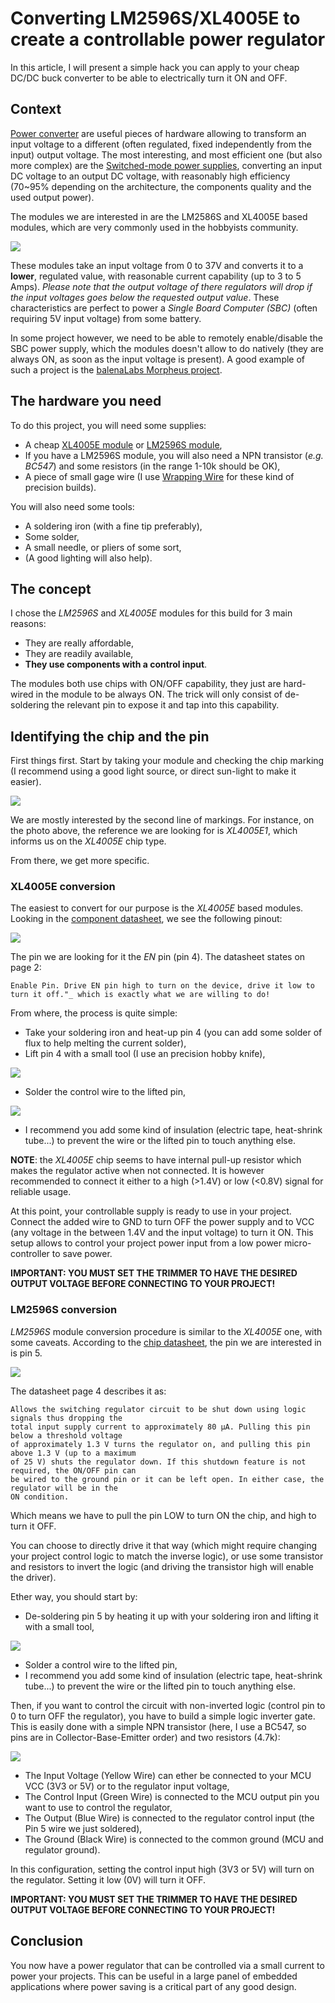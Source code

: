 # Converting LM2596S/XL4005E to create a controllable power regulator

In this article, I will present a simple hack you can apply to your cheap DC/DC buck converter to be able to electrically turn it ON and OFF.

## Context

[Power converter](https://en.wikipedia.org/wiki/Electric_power_conversion) are useful pieces of hardware allowing to transform an input voltage to a different (often regulated, fixed independently from the input) output voltage. The most interesting, and most efficient one (but also more complex) are the [Switched-mode power supplies](https://en.wikipedia.org/wiki/Switched-mode_power_supply), converting an input DC voltage to an output DC voltage, with reasonably high efficiency (70~95% depending on the architecture, the components quality and the used output power).

The modules we are interested in are the LM2586S and XL4005E based modules, which are very commonly used in the hobbyists community.

![](./images/XL4005Regularor.jpg)

These modules take an input voltage from 0 to 37V and converts it to a **lower**, regulated value, with reasonable current capability (up to 3 to 5 Amps). _Please note that the output voltage of there regulators will drop if the input voltages goes below the requested output value_. These characteristics are perfect to power a _Single Board Computer (SBC)_ (often requiring 5V input voltage) from some battery.

In some project however, we need to be able to remotely enable/disable the SBC power supply, which the modules doesn't allow to do natively (they are always ON, as soon as the input voltage is present). A good example of such a project is the [balenaLabs Morpheus project](https://github.com/wolvi-lataniere/morpheus-serial).

## The hardware you need

To do this project, you will need some supplies:
- A cheap [XL4005E module](https://www.amazon.fr/gp/product/B07VQ89RZG) or [LM2596S module](https://www.amazon.fr/dp/B09L5GBL91),
- If you have a LM2596S module, you will also need a NPN transistor (_e.g. BC547_) and some resistors (in the range 1-10k should be OK),
- A piece of small gage wire (I use [Wrapping Wire](https://www.amazon.fr/BlueXP-Isolants-Électronique-Dordinateur-Multicolor/dp/B07D3PWRVB) for these kind of precision builds).

You will also need some tools:
- A soldering iron (with a fine tip preferably),
- Some solder,
- A small needle, or pliers of some sort,
- (A good lighting will also help).

## The concept

I chose the _LM2596S_ and _XL4005E_ modules for this build for 3 main reasons:
- They are really affordable,
- They are readily available,
- **They use components with a control input**.

The modules both use chips with ON/OFF capability, they just are hard-wired in the module to be always ON. The trick will only consist of de-soldering the relevant pin to expose it and tap into this capability.

## Identifying the chip and the pin

First things first. Start by taking your module and checking the chip marking (I recommend using a good light source, or direct sun-light to make it easier).

![](./images/XL4005E-marking.jpg)

We are mostly interested by the second line of markings. For instance, on the photo above, the reference we are looking for is _XL4005E1_, which informs us on the _XL4005E_ chip type.

From there, we get more specific.

### XL4005E conversion

The easiest to convert for our purpose is the _XL4005E_ based modules. Looking in the [component datasheet](https://pdf1.alldatasheet.com/datasheet-pdf/view/763182/ETC2/XL4005E1.html), we see the following pinout:

![](./images/XL4005E-pinout.png)

The pin we are looking for it the _EN_ pin (pin 4). The datasheet states on page 2: 
```
Enable Pin. Drive EN pin high to turn on the device, drive it low to turn it off."_ which is exactly what we are willing to do!
```

From where, the process is quite simple:
- Take your soldering iron and heat-up pin 4 (you can add some solder of flux to help melting the current solder),
- Lift pin 4 with a small tool (I use an precision hobby knife),

![](./images/XL4005E-LiftThePin.jpg)

- Solder the control wire to the lifted pin,

![](./images/XL4005E-SolderTheWire.jpg)

- I recommend you add some kind of insulation (electric tape, heat-shrink tube...) to prevent the wire or the lifted pin to touch anything else.

**NOTE**: the _XL4005E_ chip seems to have internal pull-up resistor which makes the regulator active when not connected. It is however recommended to connect it either to a high (>1.4V) or low (<0.8V) signal for reliable usage.

At this point, your controllable supply is ready to use in your project. Connect the added wire to GND to turn OFF the power supply and to VCC (any voltage in the between 1.4V and the input voltage) to turn it ON. This setup allows to control your project power input from a low power micro-controller to save power.

**IMPORTANT: YOU MUST SET THE TRIMMER TO HAVE THE DESIRED OUTPUT VOLTAGE BEFORE CONNECTING TO YOUR PROJECT!**

### LM2596S conversion

_LM2596S_ module conversion procedure is similar to the _XL4005E_ one, with some caveats. According to the [chip datasheet](https://www.ti.com/lit/ds/symlink/lm2596.pdf), the pin we are interested in is pin 5.

![](./images/LM2596S-pinout.png)

The datasheet page 4 describes it as: 
```
Allows the switching regulator circuit to be shut down using logic signals thus dropping the
total input supply current to approximately 80 μA. Pulling this pin below a threshold voltage
of approximately 1.3 V turns the regulator on, and pulling this pin above 1.3 V (up to a maximum
of 25 V) shuts the regulator down. If this shutdown feature is not required, the ON/OFF pin can
be wired to the ground pin or it can be left open. In either case, the regulator will be in the
ON condition.
```

Which means we have to pull the pin LOW to turn ON the chip, and high to turn it OFF.

You can choose to directly drive it that way (which might require changing your project control logic to match the inverse logic), or use some transistor and resistors to invert the logic (and driving the transistor high will enable the driver).

Ether way, you should start by:
- De-soldering pin 5 by heating it up with your soldering iron and lifting it with a small tool,

![](./images/LM2596S-LiftThePin.jpg)

- Solder a control wire to the lifted pin,
- I recommend you add some kind of insulation (electric tape, heat-shrink tube...) to prevent the wire or the lifted pin to touch anything else.

Then, if you want to control the circuit with non-inverted logic (control pin to 0 to turn OFF the regulator), you have to build a simple logic inverter gate. This is easily done with a simple NPN transistor (here, I use a BC547, so pins are in Collector-Base-Emitter order) and two resistors (4.7k):

![](./images/NPN_Inverter_bb.png)

- The Input Voltage (Yellow Wire) can ether be connected to your MCU VCC (3V3 or 5V) or to the regulator input voltage,
- The Control Input (Green Wire) is connected to the MCU output pin you want to use to control the regulator,
- The Output (Blue Wire) is connected to the regulator control input (the Pin 5 wire we just soldered),
- The Ground (Black Wire) is connected to the common ground (MCU and regulator ground).

In this configuration, setting the control input high (3V3 or 5V) will turn on the regulator. Setting it low (0V) will turn it OFF.

**IMPORTANT: YOU MUST SET THE TRIMMER TO HAVE THE DESIRED OUTPUT VOLTAGE BEFORE CONNECTING TO YOUR PROJECT!**

## Conclusion

You now have a power regulator that can be controlled via a small current to power your projects. This can be useful in a large panel of embedded applications where power saving is a critical part of any good design.
